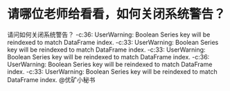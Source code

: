 # 请哪位老师给看看，如何关闭系统警告？

请问如何关闭系统警告？
-c:36: UserWarning: Boolean Series key will be reindexed to match DataFrame index.
-c:33: UserWarning: Boolean Series key will be reindexed to match DataFrame index.
-c:33: UserWarning: Boolean Series key will be reindexed to match DataFrame index.
-c:36: UserWarning: Boolean Series key will be reindexed to match DataFrame index.
-c:33: UserWarning: Boolean Series key will be reindexed to match DataFrame index.
@优矿小秘书